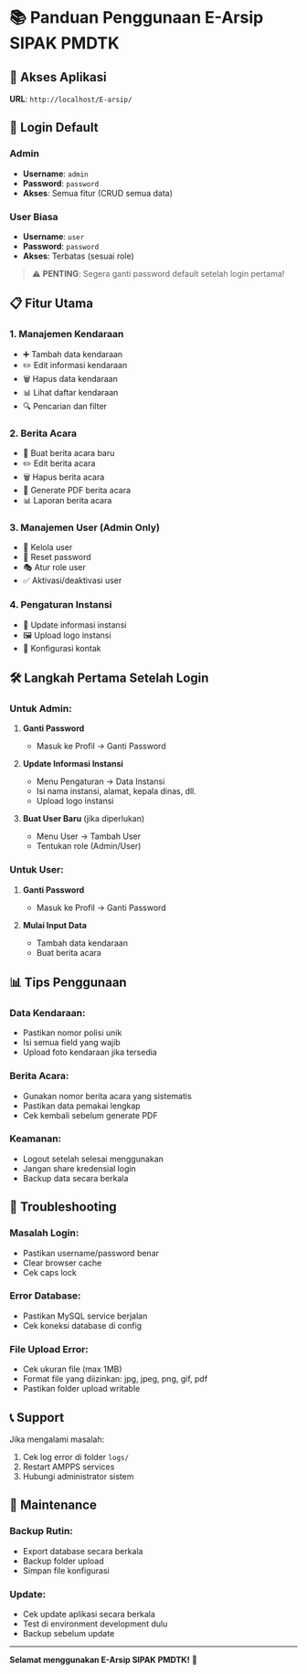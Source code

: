 # 📚 Panduan Penggunaan E-Arsip SIPAK PMDTK

## 🚀 Akses Aplikasi

**URL**: `http://localhost/E-arsip/`

## 🔐 Login Default

### Admin
- **Username**: `admin`
- **Password**: `password`
- **Akses**: Semua fitur (CRUD semua data)

### User Biasa
- **Username**: `user`
- **Password**: `password`
- **Akses**: Terbatas (sesuai role)

> ⚠️ **PENTING**: Segera ganti password default setelah login pertama!

## 📋 Fitur Utama

### 1. **Manajemen Kendaraan**
- ➕ Tambah data kendaraan
- ✏️ Edit informasi kendaraan
- 🗑️ Hapus data kendaraan
- 📊 Lihat daftar kendaraan
- 🔍 Pencarian dan filter

### 2. **Berita Acara**
- 📝 Buat berita acara baru
- ✏️ Edit berita acara
- 🗑️ Hapus berita acara
- 📄 Generate PDF berita acara
- 📊 Laporan berita acara

### 3. **Manajemen User** (Admin Only)
- 👥 Kelola user
- 🔐 Reset password
- 🎭 Atur role user
- ✅ Aktivasi/deaktivasi user

### 4. **Pengaturan Instansi**
- 🏢 Update informasi instansi
- 🖼️ Upload logo instansi
- 📧 Konfigurasi kontak

## 🛠️ Langkah Pertama Setelah Login

### Untuk Admin:
1. **Ganti Password**
   - Masuk ke Profil → Ganti Password
   
2. **Update Informasi Instansi**
   - Menu Pengaturan → Data Instansi
   - Isi nama instansi, alamat, kepala dinas, dll.
   - Upload logo instansi
   
3. **Buat User Baru** (jika diperlukan)
   - Menu User → Tambah User
   - Tentukan role (Admin/User)

### Untuk User:
1. **Ganti Password**
   - Masuk ke Profil → Ganti Password
   
2. **Mulai Input Data**
   - Tambah data kendaraan
   - Buat berita acara

## 📊 Tips Penggunaan

### Data Kendaraan:
- Pastikan nomor polisi unik
- Isi semua field yang wajib
- Upload foto kendaraan jika tersedia

### Berita Acara:
- Gunakan nomor berita acara yang sistematis
- Pastikan data pemakai lengkap
- Cek kembali sebelum generate PDF

### Keamanan:
- Logout setelah selesai menggunakan
- Jangan share kredensial login
- Backup data secara berkala

## 🔧 Troubleshooting

### Masalah Login:
- Pastikan username/password benar
- Clear browser cache
- Cek caps lock

### Error Database:
- Pastikan MySQL service berjalan
- Cek koneksi database di config

### File Upload Error:
- Cek ukuran file (max 1MB)
- Format file yang diizinkan: jpg, jpeg, png, gif, pdf
- Pastikan folder upload writable

## 📞 Support

Jika mengalami masalah:
1. Cek log error di folder `logs/`
2. Restart AMPPS services
3. Hubungi administrator sistem

## 🔄 Maintenance

### Backup Rutin:
- Export database secara berkala
- Backup folder upload
- Simpan file konfigurasi

### Update:
- Cek update aplikasi secara berkala
- Test di environment development dulu
- Backup sebelum update

---

**Selamat menggunakan E-Arsip SIPAK PMDTK!** 🎉
